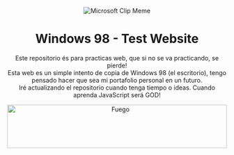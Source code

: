 <p align="center">
  <img src="https://images-wixmp-ed30a86b8c4ca887773594c2.wixmp.com/f/e1c1e851-5311-4b6a-9152-25ceddb54472/dh9vacj-8c73b829-b66f-4523-9a20-f2adfa97af18.gif?token=eyJ0eXAiOiJKV1QiLCJhbGciOiJIUzI1NiJ9.eyJzdWIiOiJ1cm46YXBwOjdlMGQxODg5ODIyNjQzNzNhNWYwZDQxNWVhMGQyNmUwIiwiaXNzIjoidXJuOmFwcDo3ZTBkMTg4OTgyMjY0MzczYTVmMGQ0MTVlYTBkMjZlMCIsIm9iaiI6W1t7InBhdGgiOiJcL2ZcL2UxYzFlODUxLTUzMTEtNGI2YS05MTUyLTI1Y2VkZGI1NDQ3MlwvZGg5dmFjai04YzczYjgyOS1iNjZmLTQ1MjMtOWEyMC1mMmFkZmE5N2FmMTguZ2lmIn1dXSwiYXVkIjpbInVybjpzZXJ2aWNlOmZpbGUuZG93bmxvYWQiXX0.39cvNbWgpvEVmusQb_bwuZ6j4dVyjfCg95-nJVlKHeU" alt="Microsoft Clip Meme">
</p>

<h1 align="center">Windows 98 - Test Website</h1>

<p align="center">
Este repositorio és para practicas web, que si no se va practicando, se pierde!<br>
Esta web es un simple intento de copia de Windows 98 (el escritorio), tengo pensado hacer que sea mi portafolio personal en un futuro.<br>
Iré actualizando el repositorio cuando tenga tiempo o ideas. Cuando aprenda JavaScript será GOD!
</p>


<p align="center">
    <img src="https://www.gifsanimados.org/data/media/90/fuego-imagen-animada-0419.gif" alt="Fuego" width="100%" height="100"><br>
</p>

